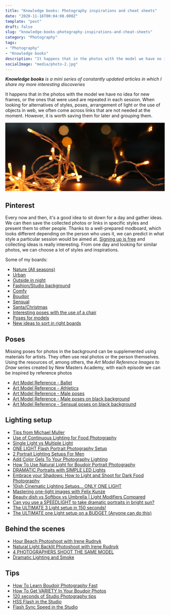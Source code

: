 ```yaml
---
title: "Knowledge books: Photography inspirations and cheat sheets"
date: "2020-11-16T00:04:08.000Z"
template: "post"
draft: false
slug: "knowledge-books-photography-inspirations-and-cheat-sheets"
category: "Photography"
tags:
- "Photography"
- "Knowledge books"
description: "It happens that in the photos with the model we have no idea for new frames, or the ones that were used are repeated in each session. When looking for alternatives of styles, poses, arrangement of light or the use of objects in web, we often come across links that are not needed at the moment. However, it is worth saving them for later and grouping them"
socialImage: "media/photo-2.jpg"
---
```

_**Knowledge books** is a mini series of constantly updated articles in which I share my more interesting discoveries_

It happens that in the photos with the model we have no idea for new frames, or the ones that were used are repeated in each session. When looking for alternatives of styles, poses, arrangement of light or the use of objects in web, we often come across links that are not needed at the moment. However, it is worth saving them for later and grouping them.

![Photography: inspirations and cheat sheets](/media/photo-2.jpg)

## Pinterest

Every now and then, it's a good idea to sit down for a day and gather ideas. We can then save the collected photos or links in specific styles and present them to other people. Thanks to a well-prepared modboard, which looks different depending on the person who uses it, we can predict in what style a particular session would be aimed at. [Signing up is free](https://pinterest.com) and collecting ideas is really interesting. From one day and looking for similar photos, we can choose a lot of styles and inspirations.

Some of my boards:
- [Nature (All seasons)](https://pinterest.com/atryni/psboard-nature/)
- [Urban](https://pinterest.com/atryni/psboard-urban/)
- [Outside in night](https://pinterest.com/atryni/psboard-outside-night/)
- [Fashion/Studio background](https://pinterest.com/atryni/psboard-fashion/)
- [Comfy](https://pinterest.com/atryni/psboard-comfy/)
- [Boudoir](https://pinterest.com/atryni/psboard-boudoir/)
- [Sensual](https://pinterest.com/atryni/psboard-sensual/)
- [Santa/Christmas](https://pinterest.com/atryni/psboard-christmas/)
- [Interesting poses with the use of a chair](https://pinterest.com/atryni/psboard-chair/)
- [Poses for models](https://pinterest.com/atryni/psboard-poses/)
- [New ideas to sort in right boards](https://pinterest.com/atryni/psboard-to-sort/)

## Poses

Missing poses for photos in the background can be supplemented using materials for artists. They often use real photos or the person themselves. Using the resources of, among others, the _Art Model Reference Images to Draw_ series created by New Masters Academy, with each episode we can be inspired by reference photos
- [Art Model Reference - Ballet](https://www.youtube.com/watch?v=rWbeelH9eCA)
- [Art Model Reference - Athletics](https://www.youtube.com/watch?v=mNNSwITdPIM)
- [Art Model Reference - Male poses](https://www.youtube.com/watch?v=tPLRJrlq7x0)
- [Art Model Reference - Male poses on black background](https://www.youtube.com/watch?v=a7gmb1Ba8WA)
- [Art Model Reference - Sensual poses on black background](https://www.youtube.com/watch?v=hXVnwARYmqo)


## Lighting setup

- [Tips from Michael Muller](https://www.youtube.com/watch?v=Z4eVEmcBwxk)
- [Use of Continuous Lighting for Food Photography](https://www.youtube.com/watch?v=JIcV06atCPY)
- [Single Light vs Multiple Light](https://youtu.be/2QHe1SRoTDQ)
- [ONE LIGHT Flash Portrait Photography Setup](https://youtu.be/L8Zd_jFJvqs)
- [2 Portrait Lighting Setups For Men](https://youtu.be/L199IpvSsRI)
- [Add Color Gels To Your Photography Lighting](https://youtu.be/2MyvV1BQmps)
- [How To Use Natural Light for Boudoir Portrait Photography](https://www.youtube.com/watch?v=8ZFWLOl-TiE)
- [DRAMATIC Portraits with SIMPLE LED Lights](https://www.youtube.com/watch?v=-z2bu-TT14s)
- [Embrace your Shadows: How to Light and Shoot for Dark Food Photography](https://www.youtube.com/watch?v=zfvxpL5s_KA)
- [10ish Cinematic Lighting Setups... ONLY ONE LIGHT](https://www.youtube.com/watch?v=iiUTTk67kXE)
- [Mastering one-light images with Felix Kunze](https://www.youtube.com/watch?v=WKpj-QyUKOk)
- [Beauty dish vs Softbox vs Umbrella | Light Modifiers Compared](https://www.youtube.com/watch?v=Bb0aBun182g)
- [Can you use a SPEEDLIGHT to take dramatic portraits in bright sun?](https://www.youtube.com/watch?v=ohFOLUF1NNM)
- [The ULTIMATE 3 Light setup in 150 seconds!](https://www.youtube.com/watch?v=uMwGVYU_eq0)
- [The ULTIMATE one Light setup on a BUDGET (Anyone can do this)](https://www.youtube.com/watch?v=jr-5Q2LDafg)


## Behind the scenes

- [Hour Beach Photoshoot with Irene Rudnyk](https://youtu.be/iuXiTtFOO20Golden)
- [Natural Light Backlit Photoshoot with Irene Rudnyk](https://youtu.be/6_l2dBFJscw)
- [4 PHOTOGRAPHERS SHOOT THE SAME MODEL](https://youtu.be/w9b07-9aDZs)
- [Dramatic Lighting and Smoke](https://youtu.be/tQHHsXgzywg)

## Tips

- [How To Learn Boudoir Photography Fast](https://www.youtube.com/watch?v=BbySBYjL4E0)
- [How To Get VARIETY In Your Boudoir Photos](https://www.youtube.com/watch?v=UIP3U05ZPgQ)
- [120 seconds of Studio Photography tips](https://www.youtube.com/watch?v=Pfyq8z0TpQc)
- [HSS Flash in the Studio](https://www.youtube.com/watch?v=eqdvNaLarz4)
- [Flash Sync Speed in the Studio](https://www.youtube.com/watch?v=uay4SpzT2wc)

